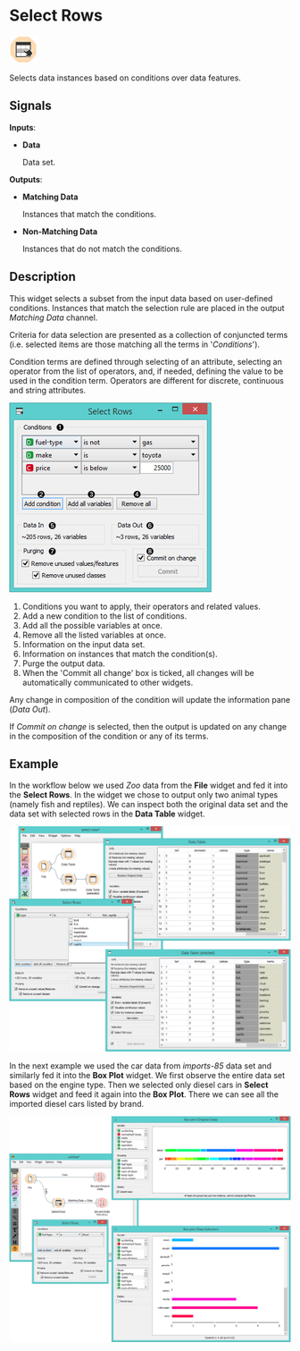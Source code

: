 Select Rows
===========

![image](icons/select-rows.png)

Selects data instances based on conditions over data features.

Signals
-------

**Inputs**:

- **Data**

  Data set.

**Outputs**:

- **Matching Data**

  Instances that match the conditions.

- **Non-Matching Data**

  Instances that do not match the conditions.

Description
-----------

This widget selects a subset from the input data based on user-defined conditions. 
Instances that match the selection rule are placed in the output *Matching Data* channel.

Criteria for data selection are presented as a collection of conjuncted terms (i.e. selected items are those
matching all the terms in '*Conditions*').

Condition terms are defined through selecting of an attribute, selecting
an operator from the list of operators,
and, if needed, defining the value to be used in the condition term.
Operators are different for discrete, continuous and string attributes.

![Select Data](images/SelectRows-stamped.png)

1. Conditions you want to apply, their operators and related values.
2. Add a new condition to the list of conditions.
3. Add all the possible variables at once.
4. Remove all the listed variables at once.
5. Information on the input data set.
6. Information on instances that match the condition(s).
7. Purge the output data.
8. When the 'Commit all change' box is ticked, all changes will be automatically communicated to other widgets.

Any change in composition of the condition will update the information pane (*Data Out*).

If *Commit on change* is selected, then the output is updated on any change 
in the composition of the condition or any of its terms.

Example
-------

In the workflow below we used *Zoo* data from the **File** widget and fed it
into the **Select Rows**. 
In the widget we chose to output only two animal types (namely fish and reptiles). 
We can inspect both the original data set and the data set with selected rows in the 
**Data Table** widget.

<img src="images/SelectRows-Example.png" alt="image" width="600">

In the next example we used the car data from *imports-85* data set and similarly
fed it into the **Box Plot** widget. We first observe the entire data set based on
the engine type. Then we selected only diesel cars in **Select Rows** widget and
feed it again into the **Box Plot**. There we can see all the imported diesel cars 
listed by brand.

<img src="images/SelectRows-Workflow.png" alt="image" width="600">
